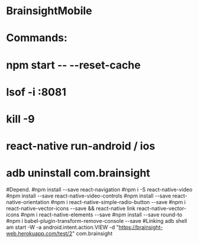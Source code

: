 # BrainsightMobile
# Commands:
# npm start -- --reset-cache
# lsof -i :8081
# kill -9 <pid>
# react-native run-android / ios
# adb uninstall com.brainsight

#Depend.
#npm install --save react-navigation
#npm i -S react-native-video
#npm install --save react-native-video-controls
#npm install --save react-native-orientation
#npm i react-native-simple-radio-button --save
#npm i react-native-vector-icons --save && react-native link react-native-vector-icons
#npm i react-native-elements --save
#npm install --save round-to
#npm i babel-plugin-transform-remove-console --save
#Linking
adb shell am start -W -a android.intent.action.VIEW -d "https://brainsight-web.herokuapp.com/test/2" com.brainsight

